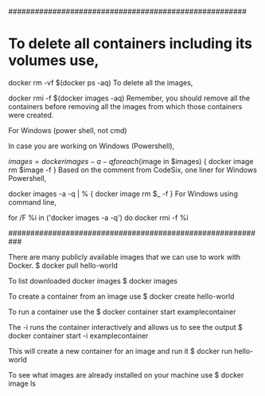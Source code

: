 ######################################################
# To delete all containers including its volumes use,

docker rm -vf $(docker ps -aq)
To delete all the images,

docker rmi -f $(docker images -aq)
Remember, you should remove all the containers before removing all the images from which those containers were created.

For Windows (power shell, not cmd)

In case you are working on Windows (Powershell),

$images = docker images -a -q
foreach ($image in $images) { docker image rm $image -f }
Based on the comment from CodeSix, one liner for Windows Powershell,

docker images -a -q | % { docker image rm $_ -f }
For Windows using command line,

for /F %i in ('docker images -a -q') do docker rmi -f %i

###########################################################


There are many publicly available images that we can use to work with Docker.
$ docker pull hello-world

To list downloaded docker images
$ docker images

To create a container from an image use
$ docker create hello-world

To run a container use the 
$ docker container start examplecontainer

The -i runs the container interactively and allows us to see the output
$ docker container start -i examplecontainer

This will create a new container for an image and run it
$ docker run hello-world

To see what images are already installed on your machine use
$ docker image ls









